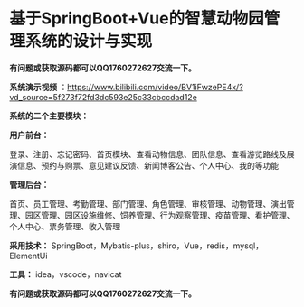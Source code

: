 # 基于SpringBoot+Vue的智慧动物园管理系统的设计与实现

 **有问题或获取源码都可以QQ1760272627交流一下。** 
 
**系统演示视频** ：https://www.bilibili.com/video/BV1iFwzePE4x/?vd_source=5f273f72fd3dc593e25c33cbccdad12e

 **系统的二个主要模块：** 

**用户前台：** 

登录、注册、忘记密码、首页模块、查看动物信息、团队信息、查看游览路线及展演信息、预约与购票、意见建议反馈、新闻博客公告、个人中心、我的等功能

 **管理后台：** 

首页、员工管理、考勤管理、部门管理、角色管理、审核管理、动物管理、演出管理、园区管理、园区设施维修、饲养管理、行为观察管理、疫苗管理、看护管理、个人中心、票务管理、收入管理

 **采用技术：** SpringBoot，Mybatis-plus，shiro，Vue，redis，mysql，ElementUi 

 **工具：** idea，vscode，navicat

 **有问题或获取源码都可以QQ1760272627交流一下。** 
